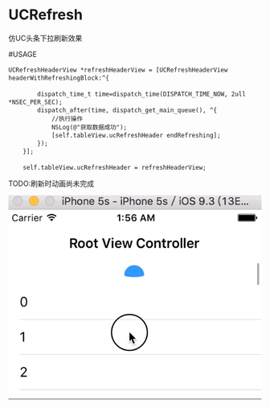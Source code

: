# UCRefresh
仿UC头条下拉刷新效果

#USAGE
```
UCRefreshHeaderView *refreshHeaderView = [UCRefreshHeaderView headerWithRefreshingBlock:^{
        
        dispatch_time_t time=dispatch_time(DISPATCH_TIME_NOW, 2ull *NSEC_PER_SEC);
        dispatch_after(time, dispatch_get_main_queue(), ^{
            //执行操作
            NSLog(@"获取数据成功");
            [self.tableView.ucRefreshHeader endRefreshing];
        });
    }];
    
    self.tableView.ucRefreshHeader = refreshHeaderView;
```
TODO:刷新时动画尚未完成

![](https://github.com/chx632996066/UCRefresh/blob/master/UCRefreshView3/refresh.gif)



